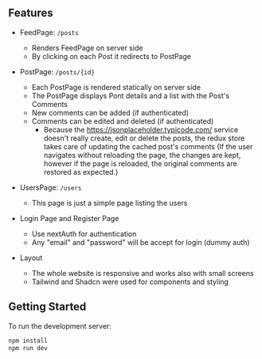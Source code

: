 ## Features

-   FeedPage: `/posts`

    -   Renders FeedPage on server side
    -   By clicking on each Post it redirects to PostPage

-   PostPage: `/posts/{id}`

    -   Each PostPage is rendered statically on server side
    -   The PostPage displays Pont details and a list with the Post's Comments
    -   New comments can be added (if authenticated)
    -   Comments can be edited and deleted (if authenticated)
        -   Because the https://jsonplaceholder.typicode.com/ service doesn't really create, edit or delete the posts, the redux store takes care of updating the cached post's comments (If the user navigates without reloading the page, the changes are kept, however if the page is reloaded, the original comments are restored as expected.)

-   UsersPage: `/users`

    -   This page is just a simple page listing the users

-   Login Page and Register Page

    -   Use nextAuth for authentication
    -   Any "email" and "password" will be accept for login (dummy auth)

-   Layout
    -   The whole website is responsive and works also with small screens
    -   Tailwind and Shadcn were used for components and styling

## Getting Started

To run the development server:

```bash
npm install
npm run dev
```
